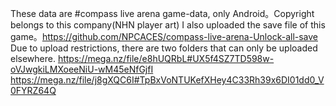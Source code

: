 These data are #compass live arena game-data, only Android。Copyright belongs to this company(NHN player art)
I also uploaded the save file of this game。https://github.com/NPCACES/compass-live-arena-Unlock-all-save
Due to upload restrictions, there are two folders that can only be uploaded elsewhere.
https://mega.nz/file/e8hUQRbL#UX5f4SZ7TD598w-oVJwgkiLMXoeeNiU-wM45eNfGjfI
https://mega.nz/file/j8gXQC6I#TpBxVoNTUKefXHey4C33Rh39x6DI01dd0_V0FYRZ64Q
